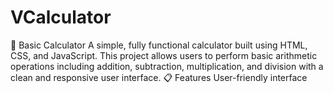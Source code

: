# VCalculator
🔢 Basic Calculator A simple, fully functional calculator built using HTML, CSS, and JavaScript. This project allows users to perform basic arithmetic operations including addition, subtraction, multiplication, and division with a clean and responsive user interface.  📋 Features User-friendly interface 
